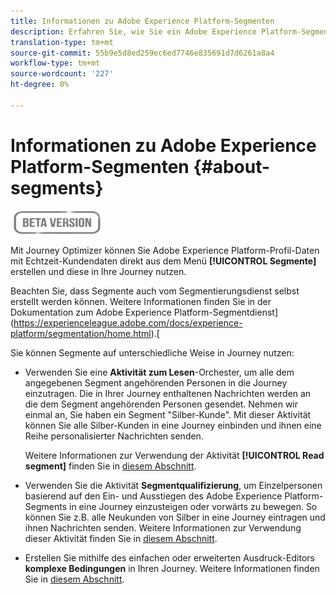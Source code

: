 ```yaml
---
title: Informationen zu Adobe Experience Platform-Segmenten
description: Erfahren Sie, wie Sie ein Adobe Experience Platform-Segment konfigurieren
translation-type: tm+mt
source-git-commit: 55b9e5d8ed259ec6ed7746e835691d7d6261a8a4
workflow-type: tm+mt
source-wordcount: '227'
ht-degree: 0%

---
```


# Informationen zu Adobe Experience Platform-Segmenten {#about-segments}

![](../assets/do-not-localize/badge.png)

Mit Journey Optimizer können Sie Adobe Experience Platform-Profil-Daten mit Echtzeit-Kundendaten direkt aus dem Menü **[!UICONTROL Segmente]** erstellen und diese in Ihre Journey nutzen.

Beachten Sie, dass Segmente auch vom Segmentierungsdienst selbst erstellt werden können. Weitere Informationen finden Sie in der Dokumentation zum Adobe Experience Platform-Segmentdienst](https://experienceleague.adobe.com/docs/experience-platform/segmentation/home.html).[

Sie können Segmente auf unterschiedliche Weise in Journey nutzen:

* Verwenden Sie eine **Aktivität zum Lesen**-Orchester, um alle dem angegebenen Segment angehörenden Personen in die Journey einzutragen. Die in Ihrer Journey enthaltenen Nachrichten werden an die dem Segment angehörenden Personen gesendet. Nehmen wir einmal an, Sie haben ein Segment &quot;Silber-Kunde&quot;. Mit dieser Aktivität können Sie alle Silber-Kunden in eine Journey einbinden und ihnen eine Reihe personalisierter Nachrichten senden.

   Weitere Informationen zur Verwendung der Aktivität **[!UICONTROL Read segment]** finden Sie in [diesem Abschnitt](../building-journeys/read-segment.md#configuring-segment-trigger-activity).

* Verwenden Sie die Aktivität **Segmentqualifizierung**, um Einzelpersonen basierend auf den Ein- und Ausstiegen des Adobe Experience Platform-Segments in eine Journey einzusteigen oder vorwärts zu bewegen. So können Sie z.B. alle Neukunden von Silber in eine Journey eintragen und ihnen Nachrichten senden. Weitere Informationen zur Verwendung dieser Aktivität finden Sie in [diesem Abschnitt](../building-journeys/segment-qualification-events.md).

* Erstellen Sie mithilfe des einfachen oder erweiterten Ausdruck-Editors **komplexe Bedingungen** in Ihren Journey. Weitere Informationen finden Sie in [diesem Abschnitt](../building-journeys/condition-activity.md#using-a-segment).
